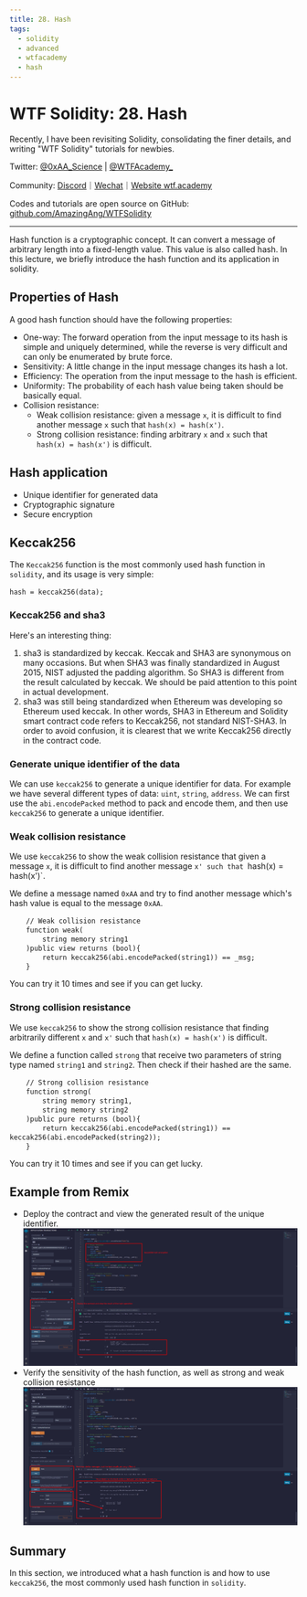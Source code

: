 ```yaml
---
title: 28. Hash
tags:
  - solidity
  - advanced
  - wtfacademy
  - hash
---
```

# WTF Solidity: 28. Hash

Recently, I have been revisiting Solidity, consolidating the finer details, and writing "WTF Solidity" tutorials for newbies. 

Twitter: [@0xAA_Science](https://twitter.com/0xAA_Science) | [@WTFAcademy_](https://twitter.com/WTFAcademy_)

Community: [Discord](https://discord.gg/5akcruXrsk)｜[Wechat](https://docs.google.com/forms/d/e/1FAIpQLSe4KGT8Sh6sJ7hedQRuIYirOoZK_85miz3dw7vA1-YjodgJ-A/viewform?usp=sf_link)｜[Website wtf.academy](https://wtf.academy)

Codes and tutorials are open source on GitHub: [github.com/AmazingAng/WTFSolidity](https://github.com/AmazingAng/WTFSolidity)

---

Hash function is a cryptographic concept. It can convert a message of arbitrary length into a fixed-length value. This value is also called  hash. In this lecture, we briefly introduce the hash function and its application in solidity.

## Properties of Hash

A good hash function should have the following properties:

- One-way: The forward operation from the input message to its hash is simple and uniquely determined, while the reverse is very difficult and can only be enumerated by brute force.
- Sensitivity: A little change in the input message changes its hash a lot.
- Efficiency: The operation from the input message to the hash is efficient.
- Uniformity: The probability of each hash value being taken should be basically equal.
- Collision resistance:
  - Weak collision resistance: given a message `x`, it is difficult to find another message `x` such that `hash(x) = hash(x')`.
  - Strong collision resistance: finding arbitrary `x` and `x` such that `hash(x) = hash(x')` is difficult.

## Hash application

- Unique identifier for generated data
- Cryptographic signature
- Secure encryption

## Keccak256

The `Keccak256` function is the most commonly used hash function in `solidity`, and its usage is very simple:

```solidity
hash = keccak256(data);
```

### Keccak256 and sha3

Here's an interesting thing:

1. sha3 is standardized by keccak. Keccak and SHA3 are synonymous on many occasions. But when SHA3 was finally standardized in August 2015, NIST adjusted the padding algorithm.
   So SHA3 is different from the result calculated by keccak. We should be paid attention to this point in actual development.
2. sha3 was still being standardized when Ethereum was developing so Ethereum used keccak. In other words, SHA3 in Ethereum and Solidity smart contract code refers to Keccak256, not standard NIST-SHA3. In order to avoid confusion, it is clearest that we write Keccak256 directly in the contract code.

### Generate unique identifier of the data

We can use `keccak256` to generate a unique identifier for data. For example we have several different types of data: `uint`, `string`, `address`. We can first use the `abi.encodePacked` method to pack and encode them, and then use `keccak256` to generate a unique identifier.

### Weak collision resistance

We use `keccak256` to show the weak collision resistance that given a message `x`, it is difficult to find another message `x' such that `hash(x) = hash(x')`.

We define a message named `0xAA` and try to find another message which's hash value is equal to the message `0xAA`.

```solidity
    // Weak collision resistance
    function weak(
        string memory string1
    )public view returns (bool){
        return keccak256(abi.encodePacked(string1)) == _msg;
    }
```

You can try it 10 times and see if you can get lucky.

### Strong collision resistance

We use `keccak256` to show the strong collision resistance that finding arbitrarily different `x` and `x'` such that `hash(x) = hash(x')` is difficult.

We define a function called `strong` that receive two parameters of string type named `string1` and `string2`. Then check if their hashed are the same.

```solidity
    // Strong collision resistance
    function strong(
        string memory string1,
        string memory string2
    )public pure returns (bool){
        return keccak256(abi.encodePacked(string1)) == keccak256(abi.encodePacked(string2));
    }
```

You can try it 10 times and see if you can get lucky.

## Example from Remix

- Deploy the contract and view the generated result of the unique identifier.
  ![img](./img/28-1.png)
- Verify the sensitivity of the hash function, as well as strong and weak collision resistance
  ![img](./img/28-2.png)

## Summary

In this section, we introduced what a hash function is and how to use `keccak256`, the most commonly used hash function in `solidity`.
